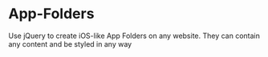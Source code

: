 App-Folders
===========

Use jQuery to create iOS-like App Folders on any website. They can contain any content and be styled in any way